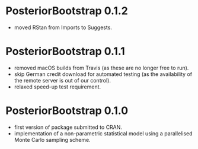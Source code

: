 # PosteriorBootstrap 0.1.2
- moved RStan from Imports to Suggests.

# PosteriorBootstrap 0.1.1
- removed macOS builds from Travis (as these are no longer free to run).
- skip German credit download for automated testing (as the availability of the remote server is out of our control).
- relaxed speed-up test requirement.

# PosteriorBootstrap 0.1.0
- first version of package submitted to CRAN.
- implementation of a non-parametric statistical model using a parallelised Monte Carlo sampling scheme.
